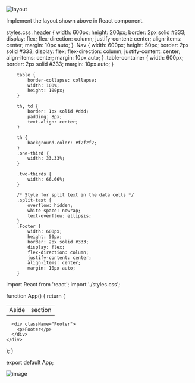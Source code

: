 ![layout](https://tutorial.techaltum.com/images/css-layout.jpg)

Implement the layout shown above in React component.



styles.css
        .header {
            width: 600px;
            height: 200px;
            border: 2px solid #333;
            display: flex;
            flex-direction: column;
            justify-content: center;
            align-items: center;
            margin: 10px auto;
        }
        .Nav {
            width: 600px;
            height: 50px;
            border: 2px solid #333;
            display: flex;
            flex-direction: column;
            justify-content: center;
            align-items: center;
            margin: 10px auto;
        }
        .table-container {
            width: 600px;
            border: 2px solid #333;
            margin: 10px auto;
        }

        table {
            border-collapse: collapse;
            width: 100%;
            height: 100px;
        }

        th, td {
            border: 1px solid #ddd;
            padding: 8px;
            text-align: center;
        }

        th {
            background-color: #f2f2f2;
        }
        .one-third {
            width: 33.33%;
        }

        .two-thirds {
            width: 66.66%;
        }

        /* Style for split text in the data cells */
        .split-text {
            overflow: hidden;
            white-space: nowrap;
            text-overflow: ellipsis;
        }
        .Footer {
            width: 600px;
            height: 50px;
            border: 2px solid #333;
            display: flex;
            flex-direction: column;
            justify-content: center;
            align-items: center;
            margin: 10px auto;
        }


import React from 'react';
import './styles.css';

function App() {
  return (
    <div>
      <div className="table-container">
        <table>
          <tr>
            <td className="one-third">Aside</td>
            <td className="two-thirds">section</td>
          </tr>
        </table>
      </div>

      <div className="Footer">
        <p>Footer</p>
      </div>
    </div>
  );
}

export default App;

   


![image](https://github.com/chuwa-fullstack-training/fullstack-training-0212/assets/47225065/f7fdcde8-9cf6-4696-88bd-77191becbdaf)
